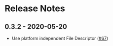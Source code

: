 # Release Notes

## 0.3.2 - 2020-05-20
* Use platform independent File Descriptor ([#67](https://github.com/infinyon/fluvio/pull/67))

